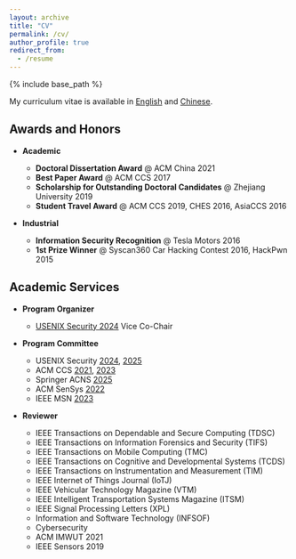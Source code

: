 ```yaml
---
layout: archive
title: "CV"
permalink: /cv/
author_profile: true
redirect_from:
  - /resume
---
```


{% include base_path %}

My curriculum vitae is available in [English](/files/cv/CV_ChenYan_2022_en.pdf) and [Chinese](/files/cv/CV_ChenYan_2022_cn.pdf).

## Awards and Honors

- **Academic**
  - **Doctoral Dissertation Award** @ ACM China 2021
  - **Best Paper Award** @ ACM CCS 2017
  - **Scholarship for Outstanding Doctoral Candidates** @ Zhejiang University 2019
  - **Student Travel Award** @ ACM CCS 2019, CHES 2016, AsiaCCS 2016

- **Industrial**
  - **Information Security Recognition** @ Tesla Motors 2016
  - **1st Prize Winner** @ Syscan360 Car Hacking Contest 2016, HackPwn 2015

## Academic Services

- **Program Organizer**
  - [USENIX Security 2024](https://www.usenix.org/conference/usenixsecurity24) Vice Co-Chair

- **Program Committee** 
  - USENIX Security [2024](https://www.usenix.org/conference/usenixsecurity24), [2025](https://www.usenix.org/conference/usenixsecurity25)
  - ACM CCS [2021](https://www.sigsac.org/ccs/CCS2021/), [2023](https://www.sigsac.org/ccs/CCS2023/)
  - Springer ACNS [2025](https://acns2025.fordaysec.de/)
  - ACM SenSys [2022](http://sensys.acm.org/2022/)
  - IEEE MSN [2023](https://ieee-msn.org/2023/index.php)

- **Reviewer**
  - IEEE Transactions on Dependable and Secure Computing (TDSC)
  - IEEE Transactions on Information Forensics and Security (TIFS)
  - IEEE Transactions on Mobile Computing (TMC)
  - IEEE Transactions on Cognitive and Developmental Systems (TCDS)
  - IEEE Transactions on Instrumentation and Measurement (TIM)
  - IEEE Internet of Things Journal (IoTJ)
  - IEEE Vehicular Technology Magazine (VTM)
  - IEEE Intelligent Transportation Systems Magazine (ITSM)
  - IEEE Signal Processing Letters (XPL)
  - Information and Software Technology (INFSOF)
  - Cybersecurity
  - ACM IMWUT 2021
  - IEEE Sensors 2019


